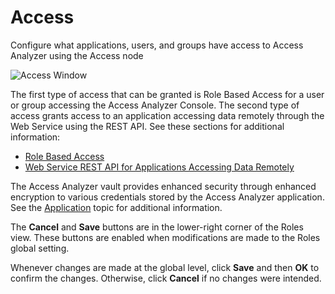 # Access

Configure what applications, users, and groups have access to Access Analyzer using the Access node

![Access Window](/img/product_docs/accessanalyzer/accessanalyzer/enterpriseauditor/admin/settings/access/access.png)

The first type of access that can be granted is Role Based Access for a user or group accessing the Access Analyzer Console. The second type of access grants access to an application accessing data remotely through the Web Service using the REST API. See these sections for additional information:

- [Role Based Access](/docs/accessanalyzer/accessanalyzer/enterpriseauditor/admin/settings/access/rolebased/overview.md)
- [Web Service REST API for Applications Accessing Data Remotely](/docs/accessanalyzer/accessanalyzer/enterpriseauditor/admin/settings/access/restapi/overview.md)

The Access Analyzer vault provides enhanced security through enhanced encryption to various credentials stored by the Access Analyzer application. See the [Application](/docs/accessanalyzer/accessanalyzer/enterpriseauditor/admin/settings/application/overview.md) topic for additional information.

The __Cancel__ and __Save__ buttons are in the lower-right corner of the Roles view. These buttons are enabled when modifications are made to the Roles global setting.

Whenever changes are made at the global level, click __Save__ and then __OK__ to confirm the changes. Otherwise, click __Cancel__ if no changes were intended.
